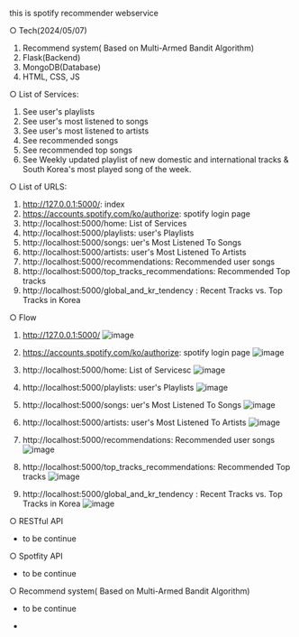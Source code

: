 this is spotify recommender webservice

○  Tech(2024/05/07)

1. Recommend system( Based on Multi-Armed Bandit Algorithm)
2. Flask(Backend)
3. MongoDB(Database)
4. HTML, CSS, JS 


○  List of Services:
1. See user's playlists
2. See user's most listened to songs
3. See user's  most listened to artists
4. See recommended songs
5. See recommended top songs
6. See Weekly updated playlist of new domestic and international tracks & South Korea's most played song of the week.


○  List of URLS:

1. http://127.0.0.1:5000/: index
2. https://accounts.spotify.com/ko/authorize: spotify login page
3. http://localhost:5000/home: List of Services
4. http://localhost:5000/playlists: user's Playlists
5. http://localhost:5000/songs: uer's Most Listened To Songs
6. http://localhost:5000/artists: user's Most Listened To Artists
7. http://localhost:5000/recommendations: Recommended user songs
8. http://localhost:5000/top_tracks_recommendations: Recommended Top tracks
9. http://localhost:5000/global_and_kr_tendency : Recent Tracks vs. Top Tracks in Korea



○  Flow 

1. http://127.0.0.1:5000/
![image](https://github.com/Hamseungjin/WEB_PROJECT/assets/109064686/f74e97e9-0955-4f23-b2de-63a82e61efce)

2. https://accounts.spotify.com/ko/authorize: spotify login page  ![image](https://github.com/Hamseungjin/WEB_PROJECT/assets/109064686/735f1794-896a-4351-8fd8-bdb9c2019274)

3. http://localhost:5000/home: List of Servicesc ![image](https://github.com/Hamseungjin/WEB_PROJECT/assets/109064686/f5c4fb81-2772-480d-8a70-bf762e76fdd6)

4. http://localhost:5000/playlists: user's Playlists ![image](https://github.com/Hamseungjin/WEB_PROJECT/assets/109064686/701fccf2-a3bb-40ab-85f7-32011bf80d45)

5. http://localhost:5000/songs: uer's Most Listened To Songs ![image](https://github.com/Hamseungjin/WEB_PROJECT/assets/109064686/68c599bc-67e3-4b55-96f8-e1a5b2fc6303)

6. http://localhost:5000/artists: user's Most Listened To Artists ![image](https://github.com/Hamseungjin/WEB_PROJECT/assets/109064686/3206f2c1-cad1-4148-a851-f5b6d43d0859)

7. http://localhost:5000/recommendations: Recommended user songs ![image](https://github.com/Hamseungjin/WEB_PROJECT/assets/109064686/91bc83d3-4b86-4fbc-a3ca-278cf3a20703)

8. http://localhost:5000/top_tracks_recommendations: Recommended Top tracks ![image](https://github.com/Hamseungjin/WEB_PROJECT/assets/109064686/f7558469-bf71-415e-ae72-70747fdf1458)

9. http://localhost:5000/global_and_kr_tendency : Recent Tracks vs. Top Tracks in Korea ![image](https://github.com/Hamseungjin/WEB_PROJECT/assets/109064686/4f04d9a8-6987-4090-92c7-3f9baa94f5fa)


○  RESTful API

- to be continue

○  Spotfity API 

- to be continue

○   Recommend system( Based on Multi-Armed Bandit Algorithm)

- to be continue

- 








